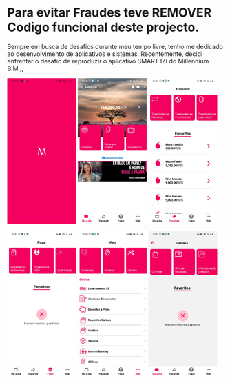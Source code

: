 # Para evitar Fraudes teve REMOVER Codigo funcional deste projecto.
Sempre em busca de desafios durante meu tempo livre, tenho me dedicado ao desenvolvimento de aplicativos e sistemas. Recentemente, decidi enfrentar o desafio de reproduzir o aplicativo SMART IZI do Millennium BIM.,,


<img src="Screenshot/Screenshot_20231130-204246_Expo%20Go.jpg" width="160">  <img src="Screenshot/Screenshot_20231130-204256_Expo%20Go.jpg" width="160">  <img src="Screenshot/Screenshot_20231130-204304_Expo%20Go.jpg" width="160">


<img src="Screenshot/Screenshot_20231130-204308_Expo%20Go.jpg" width="160">  <img src="Screenshot/Screenshot_20231130-204313_Expo%20Go.jpg" width="160">   <img src="Screenshot/Screenshot_20231130-204317_Expo%20Go.jpg" width="160">


 

